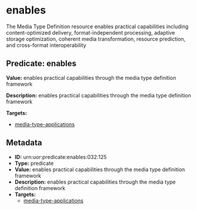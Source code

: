 # enables

The Media Type Definition resource enables practical capabilities including content-optimized delivery, format-independent processing, adaptive storage optimization, coherent media transformation, resource prediction, and cross-format interoperability

## Predicate: enables

**Value:** enables practical capabilities through the media type definition framework

**Description:** enables practical capabilities through the media type definition framework

**Targets:**

- [media-type-applications](../Concepts/media-type-applications.md)

## Metadata

- **ID:** urn:uor:predicate:enables:032:125
- **Type:** predicate
- **Value:** enables practical capabilities through the media type definition framework
- **Description:** enables practical capabilities through the media type definition framework
- **Targets:**
  - [media-type-applications](../Concepts/media-type-applications.md)
